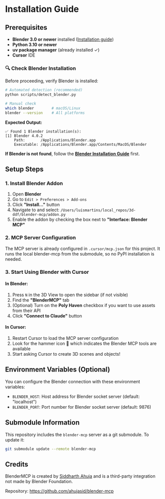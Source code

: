 # Installation Guide

## Prerequisites

- **Blender 3.0 or newer** installed ([Installation guide](./blender-installation.md))
- **Python 3.10 or newer**
- **uv package manager** (already installed ✓)
- **Cursor** IDE

### 🔍 Check Blender Installation

Before proceeding, verify Blender is installed:

```bash
# Automated detection (recommended)
python scripts/detect_blender.py

# Manual check
which blender        # macOS/Linux
blender --version    # All platforms
```

**Expected Output:**
```
✅ Found 1 Blender installation(s):
[1] Blender 4.0.2
    Path:       /Applications/Blender.app
    Executable: /Applications/Blender.app/Contents/MacOS/Blender
```

**If Blender is not found**, follow the **[Blender Installation Guide](./blender-installation.md)** first.

## Setup Steps

### 1. Install Blender Addon

1. Open **Blender**
2. Go to `Edit > Preferences > Add-ons`
3. Click **"Install..."** button
4. Navigate to and select: `/Users/luismartins/local_repos/3d-ddf/blender-mcp/addon.py`
5. Enable the addon by checking the box next to **"Interface: Blender MCP"**

### 2. MCP Server Configuration

The MCP server is already configured in `.cursor/mcp.json` for this project. It runs the local blender-mcp from the submodule, so no PyPI installation is needed.

### 3. Start Using Blender with Cursor

#### In Blender:
1. Press `N` in the 3D View to open the sidebar (if not visible)
2. Find the **"BlenderMCP"** tab
3. (Optional) Turn on the **Poly Haven** checkbox if you want to use assets from their API
4. Click **"Connect to Claude"** button

#### In Cursor:
1. Restart Cursor to load the MCP server configuration
2. Look for the hammer icon 🔨 which indicates the Blender MCP tools are available
3. Start asking Cursor to create 3D scenes and objects!

## Environment Variables (Optional)

You can configure the Blender connection with these environment variables:

- `BLENDER_HOST`: Host address for Blender socket server (default: "localhost")
- `BLENDER_PORT`: Port number for Blender socket server (default: 9876)

## Submodule Information

This repository includes the `blender-mcp` server as a git submodule. To update it:

```bash
git submodule update --remote blender-mcp
```

## Credits

BlenderMCP is created by [Siddharth Ahuja](https://x.com/sidahuj) and is a third-party integration not made by Blender Foundation.

Repository: https://github.com/ahujasid/blender-mcp
